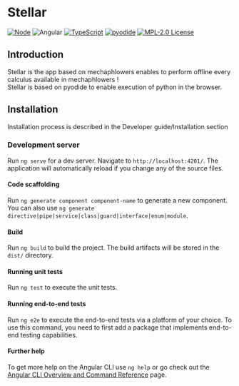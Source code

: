 # Stellar

[![Node](https://img.shields.io/badge/-Node.js-808080?logo=node.js&colorA=404040&logoColor=66cc33)](https://www.npmjs.com/package/preferred-node-version)
![Angular](https://img.shields.io/badge/angular-%23DD0031.svg?logo=angular&logoColor=white)
[![TypeScript](https://img.shields.io/badge/-Typed-808080?logo=typescript&colorA=404040&logoColor=0096ff)](/src/main.d.ts)
[![pyodide](https://img.shields.io/badge/works_on-pyodide-%237303fc)](https://pyodide.org/en/stable/index.html)
[![MPL-2.0 License](https://img.shields.io/badge/license-MPL_2.0-blue.svg)](https://www.mozilla.org/en-US/MPL/2.0/)


## Introduction

Stellar is the app based on mechaphlowers enables to perform offline every calculus available in mechaphlowers !  
Stellar is based on pyodide to enable execution of python in the browser.

## Installation
Installation process is described in the Developer guide/Installation section

### Development server  
Run `ng serve` for a dev server. Navigate to `http://localhost:4201/`. The application will automatically reload if you change any of the source files.

#### Code scaffolding  
Run `ng generate component component-name` to generate a new component. You can also use `ng generate directive|pipe|service|class|guard|interface|enum|module`.

#### Build  
Run `ng build` to build the project. The build artifacts will be stored in the `dist/` directory.

#### Running unit tests  
Run `ng test` to execute the unit tests.

#### Running end-to-end tests  
Run `ng e2e` to execute the end-to-end tests via a platform of your choice. To use this command, you need to first add a package that implements end-to-end testing capabilities.

#### Further help  
To get more help on the Angular CLI use `ng help` or go check out the [Angular CLI Overview and Command Reference](https://angular.io/cli) page.

